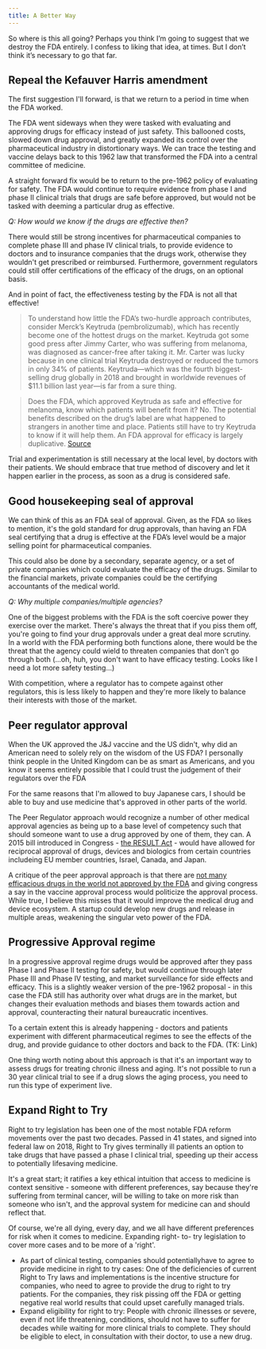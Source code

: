```yaml
---
title: A Better Way
---
```


So where is this all going? Perhaps you think I’m going to suggest that we destroy the FDA entirely. I confess to liking that idea, at times. But I don’t think it’s necessary to go that far.

## Repeal the Kefauver Harris amendment

The first suggestion I'll forward, is that we return to a period in time when the FDA worked.

The FDA went sideways when they were tasked with evaluating and approving drugs for efficacy instead of just safety. This ballooned costs, slowed down drug approval, and greatly expanded its control over the pharmaceutical industry in distortionary ways. We can trace the testing and vaccine delays back to this 1962 law that transformed the FDA into a central committee of medicine.

A straight forward fix would be to return to the pre-1962 policy of evaluating for safety. The FDA would continue to require evidence from phase I and phase II clinical trials that drugs are safe before approved, but would not be tasked with deeming a particular drug as effective.

_Q: How would we know if the drugs are effective then?_

There would still be strong incentives for pharmaceutical companies to complete phase III and phase IV clinical trials, to provide evidence to doctors and to insurance companies that the drugs work, otherwise they wouldn't get prescribed or reimbursed. Furthermore, government regulators could still offer certifications of the efficacy of the drugs, on an optional basis.

And in point of fact, the effectiveness testing by the FDA is not all that effective!

> To understand how little the FDA’s two-hurdle approach contributes, consider Merck’s Keytruda (pembrolizumab), which has recently become one of the hottest drugs on the market. Keytruda got some good press after Jimmy Carter, who was suffering from melanoma, was diagnosed as cancer-free after taking it. Mr. Carter was lucky because in one clinical trial Keytruda destroyed or reduced the tumors in only 34% of patients. Keytruda—which was the fourth biggest-selling drug globally in 2018 and brought in worldwide revenues of $11.1 billion last year—is far from a sure thing.

> Does the FDA, which approved Keytruda as safe and effective for melanoma, know which patients will benefit from it? No. The potential benefits described on the drug’s label are what happened to strangers in another time and place. Patients still have to try Keytruda to know if it will help them. An FDA approval for efficacy is largely duplicative. [Source](https://www.wsj.com/articles/fda-shouldnt-keep-safe-drugs-off-the-market-11585175286)

Trial and experimentation is still necessary at the local level, by doctors with their patients. We should embrace that true method of discovery and let it happen earlier in the process, as soon as a drug is considered safe.


## Good housekeeping seal of approval

We can think of this as an FDA seal of approval. Given, as the FDA so likes to mention, it's the gold standard for drug approvals, than having an FDA seal certifying that a drug is effective at the FDA’s level would be a major selling point for pharmaceutical companies.

This could also be done by a secondary, separate agency, or a set of private companies which could evaluate the efficacy of the drugs. Similar to the financial markets, private companies could be the certifying accountants of the medical world.

_Q: Why multiple companies/multiple agencies?_

One of the biggest problems with the FDA is the soft coercive power they exercise over the market. There's always the threat that if you piss them off, you're going to find your drug approvals under a great deal more scrutiny. In a world with the FDA performing both functions alone, there would be the threat that the agency could wield to threaten companies that don't go through both (...oh, huh, you don't want to have efficacy testing. Looks like I need a lot more safety testing...)

With competition, where a regulator has to compete against other regulators, this is less likely to happen and they're more likely to balance their interests with those of the market.


## Peer regulator approval

When the UK approved the J&J vaccine and the US didn't, why did an American need to solely rely on the wisdom of the US FDA? I personally think people in the United Kingdom can be as smart as Americans, and you know it seems entirely possible that I could trust the judgement of their regulators over the FDA

For the same reasons that I'm allowed to buy Japanese cars, I should be able to buy and use medicine that's approved in other parts of the world.

The Peer Regulator approach would recognize a number of other medical approval agencies as being up to a base level of competency such that should someone want to use a drug approved by one of them, they can. A 2015 bill introduced in Congress - [the RESULT Act](https://www.cruz.senate.gov/files/documents/Bills/20151211_FDA.pdf) - would have allowed for reciprocal approval of drugs, devices and biologics from certain countries includeing EU member countries, Israel, Canada, and Japan.
 
A critique of the peer approval approach is that there are [not many efficacious drugs in the world not approved by the FDA](https://archive.ph/S6DBQ) and giving congress a say in the vaccine approval process would politicize the approval process. While true, I believe this misses that it would improve the medical drug and device ecosystem. A startup could develop new drugs and release in multiple areas, weakening the singular veto power of the FDA.


## Progressive Approval regime

In a progressive approval regime drugs would be approved after they pass Phase I and Phase II testing for safety, but would continue through later Phase III and Phase IV testing, and market surveillance for side effects and efficacy. This is a slightly weaker version of the pre-1962 proposal - in this case the FDA still has authority over what drugs are in the market, but changes their evaluation methods and biases them towards action and approval, counteracting their natural bureaucratic incentives.

To a certain extent this is already happening - doctors and patients experiment with different pharmaceutical regimes to see the effects of the drug, and provide guidance to other doctors and back to the FDA. (TK: Link)

One thing worth noting about this approach is that it's an important way to assess drugs for treating chronic illness and aging. It's not possible to run a 30 year clinical trial to see if a drug slows the aging process, you need to run this type of experiment live.


## Expand Right to Try

Right to try legislation has been one of the most notable FDA reform movements over the past two decades. Passed in 41 states, and signed into federal law on 2018, Right to Try gives terminally ill patients an option to take drugs that have passed a phase I clinical trial, speeding up their access to potentially lifesaving medicine.

It's a great start; it ratifies a key ethical intuition that access to medicine is context sensitive - someone with different preferences, say because they're suffering from terminal cancer, will be willing to take on more risk than someone who isn't, and the approval system for medicine can and should reflect that.

Of course, we're all dying, every day, and we all have different preferences for risk when it comes to medicine. Expanding right- to- try legislation to cover more cases and to be more of a 'right'.


*   As part of clinical testing, companies should potentiallyhave to agree to provide medicine in right to try cases: One of the deficiencies of current Right to Try laws and implementations is the incentive structure for companies, who need to agree to provide the drug to right to try patients. For the companies, they risk pissing off the FDA or getting negative real world results that could upset carefully managed trials.
*   Expand eligibility for right to try: People with chronic illnesses or severe, even if not life threatening, conditions, should not have to suffer for decades while waiting for more clinical trials to complete. They should be eligible to elect, in consultation with their doctor, to use a new drug.